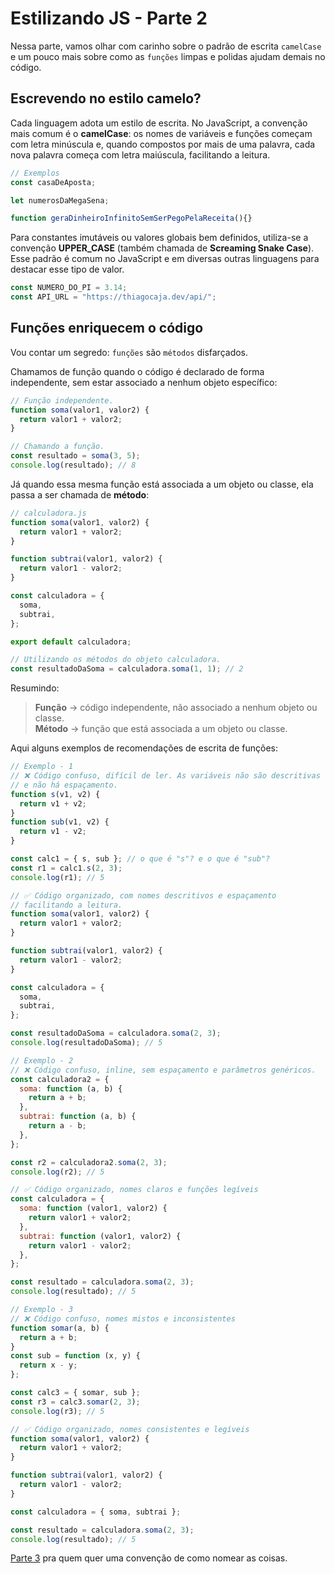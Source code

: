 # Estilizando JS - Parte 2

Nessa parte, vamos olhar com carinho sobre o padrão de escrita `camelCase` e um pouco mais sobre
como as `funções` limpas e polidas ajudam demais no código.

## Escrevendo no estilo camelo?

Cada linguagem adota um estilo de escrita. No JavaScript, a convenção mais comum é o **camelCase**:
os nomes de variáveis e funções começam com letra minúscula e, quando compostos por mais de uma
palavra, cada nova palavra começa com letra maiúscula, facilitando a leitura.

```js
// Exemplos
const casaDeAposta;

let numerosDaMegaSena;

function geraDinheiroInfinitoSemSerPegoPelaReceita(){}
```

Para constantes imutáveis ou valores globais bem definidos, utiliza-se a convenção **UPPER_CASE**
(também chamada de **Screaming Snake Case**). Esse padrão é comum no JavaScript e em diversas outras
linguagens para destacar esse tipo de valor.

```js
const NUMERO_DO_PI = 3.14;
const API_URL = "https://thiagocaja.dev/api/";
```

## Funções enriquecem o código

Vou contar um segredo: `funções` são `métodos` disfarçados.

Chamamos de função quando o código é declarado de forma independente, sem estar associado a nenhum
objeto específico:

```js
// Função independente.
function soma(valor1, valor2) {
  return valor1 + valor2;
}

// Chamando a função.
const resultado = soma(3, 5);
console.log(resultado); // 8
```

Já quando essa mesma função está associada a um objeto ou classe, ela passa a ser chamada de
**método**:

```js
// calculadora.js
function soma(valor1, valor2) {
  return valor1 + valor2;
}

function subtrai(valor1, valor2) {
  return valor1 - valor2;
}

const calculadora = {
  soma,
  subtrai,
};

export default calculadora;

// Utilizando os métodos do objeto calculadora.
const resultadoDaSoma = calculadora.soma(1, 1); // 2
```

Resumindo:

> **Função** → código independente, não associado a nenhum objeto ou classe.  
> **Método** → função que está associada a um objeto ou classe.

Aqui alguns exemplos de recomendações de escrita de funções:

```js
// Exemplo - 1
// ❌ Código confuso, difícil de ler. As variáveis não são descritivas
// e não há espaçamento.
function s(v1, v2) {
  return v1 + v2;
}
function sub(v1, v2) {
  return v1 - v2;
}

const calc1 = { s, sub }; // o que é "s"? e o que é "sub"?
const r1 = calc1.s(2, 3);
console.log(r1); // 5

// ✅ Código organizado, com nomes descritivos e espaçamento
// facilitando a leitura.
function soma(valor1, valor2) {
  return valor1 + valor2;
}

function subtrai(valor1, valor2) {
  return valor1 - valor2;
}

const calculadora = {
  soma,
  subtrai,
};

const resultadoDaSoma = calculadora.soma(2, 3);
console.log(resultadoDaSoma); // 5

// Exemplo - 2
// ❌ Código confuso, inline, sem espaçamento e parâmetros genéricos.
const calculadora2 = {
  soma: function (a, b) {
    return a + b;
  },
  subtrai: function (a, b) {
    return a - b;
  },
};

const r2 = calculadora2.soma(2, 3);
console.log(r2); // 5

// ✅ Código organizado, nomes claros e funções legíveis
const calculadora = {
  soma: function (valor1, valor2) {
    return valor1 + valor2;
  },
  subtrai: function (valor1, valor2) {
    return valor1 - valor2;
  },
};

const resultado = calculadora.soma(2, 3);
console.log(resultado); // 5

// Exemplo - 3
// ❌ Código confuso, nomes mistos e inconsistentes
function somar(a, b) {
  return a + b;
}
const sub = function (x, y) {
  return x - y;
};

const calc3 = { somar, sub };
const r3 = calc3.somar(2, 3);
console.log(r3); // 5

// ✅ Código organizado, nomes consistentes e legíveis
function soma(valor1, valor2) {
  return valor1 + valor2;
}

function subtrai(valor1, valor2) {
  return valor1 - valor2;
}

const calculadora = { soma, subtrai };

const resultado = calculadora.soma(2, 3);
console.log(resultado); // 5
```

[Parte 3](estilizando-js-parte-3.md) pra quem quer uma convenção de como nomear as coisas.

